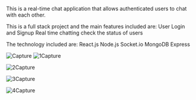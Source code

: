 This is a real-time chat application that allows authenticated users to chat with each other. 


This is a full stack project and the main features included are:
 User Login and Signup
 Real time chatting 
 check the status of users

 The technology included are:
 React.js
 Node.js
 Socket.io
 MongoDB
 Express

 ![Capture](https://github.com/user-attachments/assets/4eda2a3f-f455-4b09-a2c9-c7152a81b492)
 ![1Capture](https://github.com/user-attachments/assets/f742e6d3-e97d-4d98-a03b-ae024230c801)

 ![2Capture](https://github.com/user-attachments/assets/db6735fb-58bc-436a-aaf4-093bbf3b25b2)

![3Capture](https://github.com/user-attachments/assets/8b00b5a9-1070-4cbe-a804-b8f3264eec93)

![4Capture](https://github.com/user-attachments/assets/ed81e9fd-6e54-4aba-a4e3-3c63ae0f8e51)
